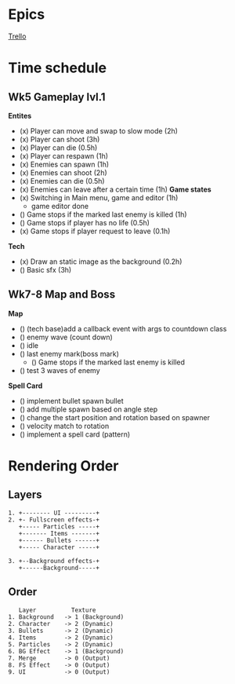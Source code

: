 
# Epics
[Trello](https://trello.com/b/d367iSaP/untitled-and-will-be-titled-shooter-game)
# Time schedule

## Wk5 Gameplay lvl.1
**Entites**
* (x) Player can move and swap to slow mode (2h)
* (x) Player can shoot (3h)
* (x) Player can die (0.5h)
* (x) Player can respawn (1h)
* (x) Enemies can spawn (1h)
* (x) Enemies can shoot (2h)
* (x) Enemies can die   (0.5h)
* (x) Enemies can leave after a certain time (1h)
**Game states**
* (x) Switching in Main menu, game and editor (1h)
  * game editor done
* () Game stops if the marked last enemy is killed (1h)
* () Game stops if player has no life (0.5h)
* (x) Game stops if player request to leave (0.1h)

**Tech**
* (x) Draw an static image as the background (0.2h)
* () Basic sfx  (3h)

## Wk7-8 Map and Boss
**Map**
* () (tech base)add a callback event with args to countdown class
* () enemy wave (count down)
* () idle
* () last enemy mark(boss mark)
  * () Game stops if the marked last enemy is killed
* () test 3 waves of enemy

**Spell Card**
* () implement bullet spawn bullet
 * () add multiple spawn based on angle step
 * () change the start position and rotation based on spawner
 * () velocity match to rotation
* () implement a spell card (pattern)


# Rendering Order

## Layers
```
1. +-------- UI ---------+
2. +- Fullscreen effects-+
   +----- Particles -----+
   +------- Items -------+
   +------ Bullets ------+
   +----- Character -----+

3. +--Background effects-+
   +------Background-----+
```

## Order
```
   Layer          Texture
1. Background   -> 1 (Background)
2. Character    -> 2 (Dynamic)
3. Bullets      -> 2 (Dynamic)
4. Items        -> 2 (Dynamic)
5. Particles    -> 2 (Dynamic)
6. BG Effect    -> 1 (Background)
7. Merge        -> 0 (Output)
8. FS Effect    -> 0 (Output)
9. UI           -> 0 (Output)
```
